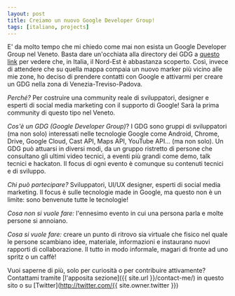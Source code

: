 ```yaml
---
layout: post
title: Creiamo un nuovo Google Developer Group!
tags: [italiano, projects]
---
```


E' da  molto tempo che mi chiedo come mai non esista un Google Developer Group nel Veneto. Basta dare un'occhiata alla directory dei GDG a [questo link](https://developers.google.com/groups/directory/?hl=it) per vedere che, in Italia, il Nord-Est è abbastanza scoperto.
Così, invece di attendere che su quella mappa compaia un nuovo marker più vicino alle mie zone, ho deciso di prendere contatti con Google e attivarmi per creare un GDG nella zona di Venezia-Treviso-Padova.

*Perché?* Per costruire una community reale di sviluppatori, designer e esperti di social media marketing con il supporto di Google! Sarà la prima community di questo tipo nel Veneto.

*Cos'è un GDG (Google Developer Group)*? I GDG sono gruppi di sviluppatori (ma non solo) interessati nelle tecnologie Google come Android, Chrome, Drive, Google Cloud, Cast API, Maps API, YouTube API... (ma non solo). Un GDG può attuarsi in diversi modi, da un gruppo ristretto di persone che consultano gli ultimi video tecnici, a eventi più grandi come demo, talk tecnici e hackaton. Il focus di ogni evento è comunque su contenuti tecnici e di sviluppo.


*Chi può partecipare?* Sviluppatori, UI/UX designer, esperti di social media marketing. Il focus è sulle tecnologie made in Google, ma questo non è un limite: sono benvenute tutte le tecnologie!

*Cosa _non_ si vuole fare:* l'ennesimo evento in cui una persona parla e molte persone si annoiano.

*Cosa si vuole fare:* creare un punto di ritrovo sia virtuale che fisico nel quale le persone scambiano idee, materiale, informazioni e instaurano nuovi rapporti di collaborazione. Il tutto in modo informale, magari di fronte ad uno spritz o un caffè!

Vuoi saperne di più, solo per curiosità o per contribuire attivamente? Contattami tramite [l'apposita sezione]({{ site.url }}/contact-me/) in questo sito o su [Twitter](http://twitter.com/{{ site.owner.twitter }})
